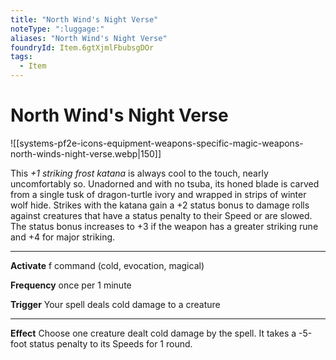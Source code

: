 ```yaml
---
title: "North Wind's Night Verse"
noteType: ":luggage:"
aliases: "North Wind's Night Verse"
foundryId: Item.6gtXjmlFbubsgDOr
tags:
  - Item
---
```


# North Wind's Night Verse
![[systems-pf2e-icons-equipment-weapons-specific-magic-weapons-north-winds-night-verse.webp|150]]

This _+1 striking frost katana_ is always cool to the touch, nearly uncomfortably so. Unadorned and with no tsuba, its honed blade is carved from a single tusk of dragon-turtle ivory and wrapped in strips of winter wolf hide. Strikes with the katana gain a +2 status bonus to damage rolls against creatures that have a status penalty to their Speed or are slowed. The status bonus increases to +3 if the weapon has a greater striking rune and +4 for major striking.

* * *

**Activate** f command (cold, evocation, magical)

**Frequency** once per 1 minute

**Trigger** Your spell deals cold damage to a creature

* * *

**Effect** Choose one creature dealt cold damage by the spell. It takes a -5-foot status penalty to its Speeds for 1 round.
